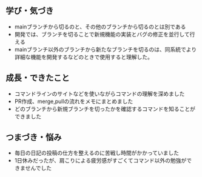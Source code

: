 ## 学び・気づき
- mainブランチから切るのと、その他のブランチから切るのとは別である
- 開発では、ブランチを切ることで新規機能の実装とバグの修正を並行して行える
- mainブランチ以外のブランチから新たなブランチを切るのは、同系統でより詳細な機能を開発するなどのときで使用すると理解した。

## 成長・できたこと
- コマンドラインのサイトなどを使いながらコマンドの理解を深めました
- PR作成、merge,pullの流れをメモにまとめました
- どのブランチから新規ブランチを切ったかを確認するコマンドを知ることができました

## つまづき・悩み
- 毎日の日記の投稿の仕方を整えるのに苦戦し時間がかかっていました
- 1日休みだったが、肩こりによる疲労感がすごくてコマンド以外の勉強ができませんでした